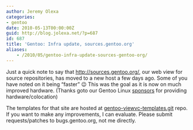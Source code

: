 ```yaml
---
author: Jeremy Olexa
categories:
- gentoo
date: 2010-05-13T00:00:00Z
guid: http://blog.jolexa.net/?p=687
id: 687
title: 'Gentoo: Infra update, sources.gentoo.org'
aliases:
    - /2010/05/gentoo-infra-update-sources-gentoo-org/
---
```


Just a quick note to say that <http://sources.gentoo.org/>, our web view for source repositories, has moved to a new host a few days ago. Some of you have noted on it being &#8220;faster&#8221; 😉 This was the goal as it is now on much improved hardware. (Thanks goto our Gentoo Linux [sponsors][1] for providing hardware/colocation)

The templates for that site are hosted at [gentoo-viewvc-templates.git][2] repo. If you want to make any improvements, I can evaluate. Please submit requests/patches to bugs.gentoo.org, not me directly.

 [1]: http://www.gentoo.org/main/en/sponsors.xml
 [2]: http://sources.gentoo.org/gitweb/?p=gentoo-viewvc-templates.git;a=summary